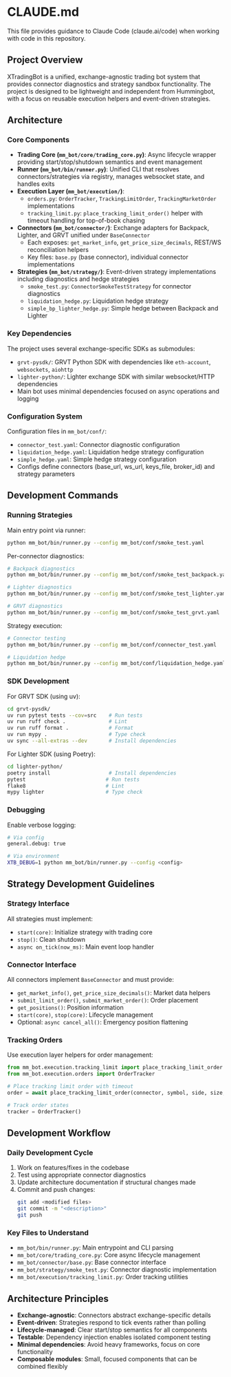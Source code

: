 # CLAUDE.md

This file provides guidance to Claude Code (claude.ai/code) when working with code in this repository.

## Project Overview

XTradingBot is a unified, exchange-agnostic trading bot system that provides connector diagnostics and strategy sandbox functionality. The project is designed to be lightweight and independent from Hummingbot, with a focus on reusable execution helpers and event-driven strategies.

## Architecture

### Core Components

- **Trading Core (`mm_bot/core/trading_core.py`)**: Async lifecycle wrapper providing start/stop/shutdown semantics and event management
- **Runner (`mm_bot/bin/runner.py`)**: Unified CLI that resolves connectors/strategies via registry, manages websocket state, and handles exits
- **Execution Layer (`mm_bot/execution/`)**:
  - `orders.py`: `OrderTracker`, `TrackingLimitOrder`, `TrackingMarketOrder` implementations
  - `tracking_limit.py`: `place_tracking_limit_order()` helper with timeout handling for top-of-book chasing
- **Connectors (`mm_bot/connector/`)**: Exchange adapters for Backpack, Lighter, and GRVT unified under `BaseConnector`
  - Each exposes: `get_market_info`, `get_price_size_decimals`, REST/WS reconciliation helpers
  - Key files: `base.py` (base connector), individual connector implementations
- **Strategies (`mm_bot/strategy/`)**: Event-driven strategy implementations including diagnostics and hedge strategies
  - `smoke_test.py`: `ConnectorSmokeTestStrategy` for connector diagnostics
  - `liquidation_hedge.py`: Liquidation hedge strategy
  - `simple_bp_lighter_hedge.py`: Simple hedge between Backpack and Lighter

### Key Dependencies

The project uses several exchange-specific SDKs as submodules:
- `grvt-pysdk/`: GRVT Python SDK with dependencies like `eth-account`, `websockets`, `aiohttp`
- `lighter-python/`: Lighter exchange SDK with similar websocket/HTTP dependencies
- Main bot uses minimal dependencies focused on async operations and logging

### Configuration System

Configuration files in `mm_bot/conf/`:
- `connector_test.yaml`: Connector diagnostic configuration
- `liquidation_hedge.yaml`: Liquidation hedge strategy configuration
- `simple_hedge.yaml`: Simple hedge strategy configuration
- Configs define connectors (base_url, ws_url, keys_file, broker_id) and strategy parameters

## Development Commands

### Running Strategies

Main entry point via runner:
```bash
python mm_bot/bin/runner.py --config mm_bot/conf/smoke_test.yaml
```

Per-connector diagnostics:
```bash
# Backpack diagnostics
python mm_bot/bin/runner.py --config mm_bot/conf/smoke_test_backpack.yaml

# Lighter diagnostics
python mm_bot/bin/runner.py --config mm_bot/conf/smoke_test_lighter.yaml

# GRVT diagnostics
python mm_bot/bin/runner.py --config mm_bot/conf/smoke_test_grvt.yaml
```

Strategy execution:
```bash
# Connector testing
python mm_bot/bin/runner.py --config mm_bot/conf/connector_test.yaml

# Liquidation hedge
python mm_bot/bin/runner.py --config mm_bot/conf/liquidation_hedge.yaml
```

### SDK Development

For GRVT SDK (using uv):
```bash
cd grvt-pysdk/
uv run pytest tests --cov=src    # Run tests
uv run ruff check .              # Lint
uv run ruff format .             # Format
uv run mypy .                    # Type check
uv sync --all-extras --dev       # Install dependencies
```

For Lighter SDK (using Poetry):
```bash
cd lighter-python/
poetry install                   # Install dependencies
pytest                          # Run tests
flake8                          # Lint
mypy lighter                    # Type check
```

### Debugging

Enable verbose logging:
```bash
# Via config
general.debug: true

# Via environment
XTB_DEBUG=1 python mm_bot/bin/runner.py --config <config>
```

## Strategy Development Guidelines

### Strategy Interface

All strategies must implement:
- `start(core)`: Initialize strategy with trading core
- `stop()`: Clean shutdown
- `async on_tick(now_ms)`: Main event loop handler

### Connector Interface

All connectors implement `BaseConnector` and must provide:
- `get_market_info()`, `get_price_size_decimals()`: Market data helpers
- `submit_limit_order()`, `submit_market_order()`: Order placement
- `get_positions()`: Position information
- `start(core)`, `stop(core)`: Lifecycle management
- Optional: `async cancel_all()`: Emergency position flattening

### Tracking Orders

Use execution layer helpers for order management:
```python
from mm_bot.execution.tracking_limit import place_tracking_limit_order
from mm_bot.execution.orders import OrderTracker

# Place tracking limit order with timeout
order = await place_tracking_limit_order(connector, symbol, side, size, price, timeout_secs)

# Track order states
tracker = OrderTracker()
```

## Development Workflow

### Daily Development Cycle

1. Work on features/fixes in the codebase
2. Test using appropriate connector diagnostics
3. Update architecture documentation if structural changes made
4. Commit and push changes:
   ```bash
   git add <modified files>
   git commit -m "<description>"
   git push
   ```

### Key Files to Understand

- `mm_bot/bin/runner.py`: Main entrypoint and CLI parsing
- `mm_bot/core/trading_core.py`: Core async lifecycle management
- `mm_bot/connector/base.py`: Base connector interface
- `mm_bot/strategy/smoke_test.py`: Connector diagnostic implementation
- `mm_bot/execution/tracking_limit.py`: Order tracking utilities

## Architecture Principles

- **Exchange-agnostic**: Connectors abstract exchange-specific details
- **Event-driven**: Strategies respond to tick events rather than polling
- **Lifecycle-managed**: Clear start/stop semantics for all components
- **Testable**: Dependency injection enables isolated component testing
- **Minimal dependencies**: Avoid heavy frameworks, focus on core functionality
- **Composable modules**: Small, focused components that can be combined flexibly